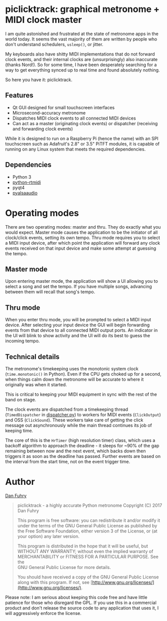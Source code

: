 # piclicktrack: graphical metronome + MIDI clock master

I am quite astonished and frustrated at the state of metronome apps in the world today. It seems the vast majority of them are written by people who don't understand schedulers, `usleep()`, or jitter.

My keyboards also have shitty MIDI implementations that do not forward clock events, and their internal clocks are (unsurprisingly) also inaccurate (thanks Nord!). So for some time, I have been desperately searching for a way to get everything synced up to real time and found absolutely nothing.

So here you have it: piclicktrack.

## Features

* Qt GUI designed for small touchscreen interfaces
* Microsecond-accuracy metronome
* Dispatches MIDI clock events to all connected MIDI devices
* Can act as a master (originating clock events) or dispatcher (receiving and forwarding clock events)

While it is designed to run on a Raspberry Pi (hence the name) with an SPI touchscreen such as Adafruit's 2.8" or 3.5" PiTFT modules, it is capable of running on any Linux system that meets the required dependencies.

## Dependencies

* Python 3
* [python-rtmidi](https://github.com/SpotlightKid/python-rtmidi)
* pyqt4
* [pyalsaaudio](https://github.com/larsimmisch/pyalsaaudio)

# Operating modes

There are two operating modes: master and thru. They do exactly what you would expect. Master mode causes the application to be the initiator of all clock/click events, setting its own tempo. Thru mode requires you to select a MIDI input device, after which point the application will forward any clock events received on that input device and make some attempt at guessing the tempo.

## Master mode

Upon entering master mode, the application will show a UI allowing you to select a song and set the tempo. If you have multiple songs, advancing between them will recall that song's tempo.

## Thru mode

When you enter thru mode, you will be prompted to select a MIDI input device. After selecting your input device the GUI will begin forwarding events from that device to all connected MIDI output ports. An indicator in the UI will blink to show activity and the UI will do its best to guess the incoming tempo.

## Technical details

The metronome's timekeeping uses the monotonic system clock (`time.monotonic()` in Python). Even if the CPU gets choked up for a second, when things calm down the metronome will be accurate to where it originally was when it started.

This is critical to keeping your MIDI equipment in sync with the rest of the band on stage.

The clock events are dispatched from a timekeeping thread (`TimedDispatcher` in [dispatcher.py](clicktrack/dispatcher.py)) to workers for MIDI events (`ClickOutput`) and OSS (`ClickSound`). These workers take care of getting the click message out asynchronously while the main thread continues its job of keeping time.

The core of this is the `HrTimer` (high resolution timer) class, which uses a backoff algorithm to approach the deadline - it sleeps for ~90% of the gap remaining between now and the next event, which backs down then triggers it as soon as the deadline has passed. Further events are based on the interval from the start time, not on the event trigger time.

# Author

[Dan Fuhry](mailto:dan+piclicktrack@fuhry.com)

> piclicktrack - a highly accurate Python metronome
> Copyright (C) 2017 Dan Fuhry
> 
> This program is free software: you can redistribute it and/or modify
> it under the terms of the GNU General Public License as published by
> the Free Software Foundation, either version 3 of the License, or
> (at your option) any later version.
> 
> This program is distributed in the hope that it will be useful,
> but WITHOUT ANY WARRANTY; without even the implied warranty of
> MERCHANTABILITY or FITNESS FOR A PARTICULAR PURPOSE.  See the                                                                                                                                                                                       
> GNU General Public License for more details.
> 
> You should have received a copy of the GNU General Public License
> along with this program.  If not, see [http://www.gnu.org/licenses/](http://www.gnu.org/licenses/).

Please note: I am serious about keeping this code free and have little patience for those who disregard the GPL. If you use this in a commercial product and don't release the source code to any application that uses it, I will aggressively enforce the license.
